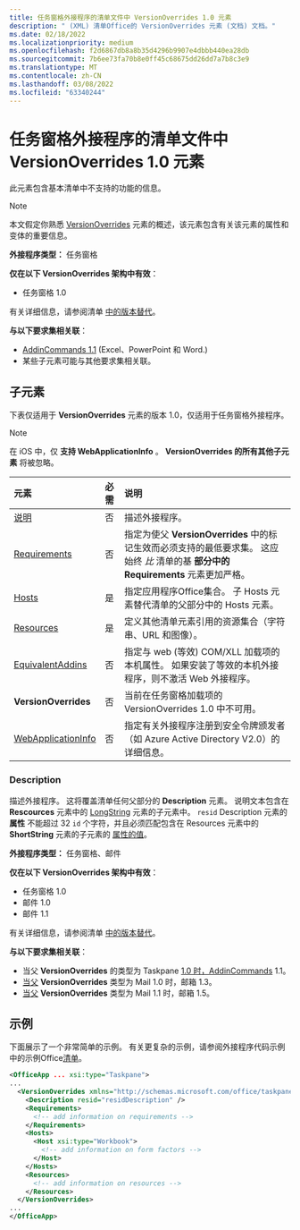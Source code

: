 ```yaml
---
title: 任务窗格外接程序的清单文件中 VersionOverrides 1.0 元素
description: " (XML) 清单Office的 VersionOverrides 元素 (文档) 文档。"
ms.date: 02/18/2022
ms.localizationpriority: medium
ms.openlocfilehash: f2d6867db8a8b35d4296b9907e4dbbb440ea28db
ms.sourcegitcommit: 7b6ee73fa70b8e0ff45c68675dd26dd7a7b8c3e9
ms.translationtype: MT
ms.contentlocale: zh-CN
ms.lasthandoff: 03/08/2022
ms.locfileid: "63340244"
---
```

# <a name="versionoverrides-10-element-in-the-manifest-file-for-a-task-pane-add-in"></a>任务窗格外接程序的清单文件中 VersionOverrides 1.0 元素

此元素包含基本清单中不支持的功能的信息。

> [!NOTE]
> 本文假定你熟悉 [VersionOverrides](versionoverrides.md) 元素的概述，该元素包含有关该元素的属性和变体的重要信息。

**外接程序类型：** 任务窗格

**仅在以下 VersionOverrides 架构中有效**：

- 任务窗格 1.0

有关详细信息，请参阅清单 [中的版本替代](../../develop/add-in-manifests.md#version-overrides-in-the-manifest)。

**与以下要求集相关联**：

- [AddinCommands 1.1](../requirement-sets/add-in-commands-requirement-sets.md) (Excel、PowerPoint 和 Word.) 
- 某些子元素可能与其他要求集相关联。

## <a name="child-elements"></a>子元素

下表仅适用于 **VersionOverrides** 元素的版本 1.0，仅适用于任务窗格外接程序。

> [!NOTE]
> 在 iOS 中，仅 **支持 WebApplicationInfo** 。 **VersionOverrides 的所有其他子元素** 将被忽略。

|  元素 |  必需  |  说明  |
|:-----|:-----|:-----|
|  [说明](#description)    |  否   |  描述外接程序。 |
|  [Requirements](requirements.md)  |  否   |  指定为使父 **VersionOverrides** 中的标记生效而必须支持的最低要求集。 这应始终 *比* 清单的基 **部分中的 Requirements** 元素更加严格。|
|  [Hosts](hosts.md)                |  是  |  指定应用程序Office集合。 子 Hosts 元素替代清单的父部分中的 Hosts 元素。  |
|  [Resources](resources.md)    |  是  | 定义其他清单元素引用的资源集合（字符串、URL 和图像）。|
|  [EquivalentAddins](equivalentaddins.md)    |  否  | 指定与 web (等效) COM/XLL 加载项的本机属性。 如果安装了等效的本机外接程序，则不激活 Web 外接程序。|
|  **VersionOverrides**    |  否  | 当前在任务窗格加载项的 VersionOverrides 1.0 中不可用。 |
|  [WebApplicationInfo](webapplicationinfo.md)    |  否  | 指定有关外接程序注册到安全令牌颁发者（如 Azure Active Directory V2.0）的详细信息。 |

### <a name="description"></a>Description

描述外接程序。 这将覆盖清单任何父部分的 **Description** 元素。 说明文本包含在 **Rescources** 元素中的 [LongString](resources.md) 元素的子元素中。 `resid` Description 元素的 **属性** 不能超过 32 `id` 个字符，并且必须匹配包含在 Resources 元素中的 **ShortString** 元素的子元素的 [属性的值](resources.md)。

**外接程序类型：** 任务窗格、邮件

**仅在以下 VersionOverrides 架构中有效**：

- 任务窗格 1.0
- 邮件 1.0
- 邮件 1.1

有关详细信息，请参阅清单 [中的版本替代](../../develop/add-in-manifests.md#version-overrides-in-the-manifest)。

**与以下要求集相关联**：

- 当父 **VersionOverrides** 的类型为 Taskpane [1.0 时，AddinCommands](../requirement-sets/add-in-commands-requirement-sets.md) 1.1。
- [当父](../../reference/objectmodel/requirement-set-1.3/outlook-requirement-set-1.3.md) **VersionOverrides** 类型为 Mail 1.0 时，邮箱 1.3。
- [当父](../../reference/objectmodel/requirement-set-1.5/outlook-requirement-set-1.5.md) **VersionOverrides** 类型为 Mail 1.1 时，邮箱 1.5。

## <a name="example"></a>示例

下面展示了一个非常简单的示例。 有关更复杂的示例，请参阅外接程序代码示例中的示例Office[清单](https://github.com/OfficeDev/PnP-OfficeAddins)。

```xml
<OfficeApp ... xsi:type="Taskpane">
...
  <VersionOverrides xmlns="http://schemas.microsoft.com/office/taskpaneappversionoverrides" xsi:type="VersionOverridesV1_0">
    <Description resid="residDescription" />
    <Requirements>
      <!-- add information on requirements -->
    </Requirements>
    <Hosts>
      <Host xsi:type="Workbook">
        <!-- add information on form factors -->
      </Host>
    </Hosts>
    <Resources>
      <!-- add information on resources -->
    </Resources>
  </VersionOverrides>
...
</OfficeApp>
```
